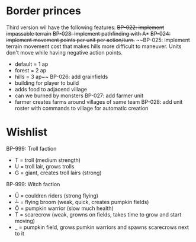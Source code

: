 # Border princes
Third version wil have the following features:
~~BP-022: implement impassable terrain~~
~~BP-023: Implement pathfinding with A*~~
~~BP-024: implement movement points per unit per action/turn.~~
~~BP-025: implement terrain movement cost that makes hills more difficult to maneuver.  Units don't move while having negative action points.
- default = 1 ap
- forest = 2 ap
- hills = 3 ap~~
BP-026: add grainfields
- building for player to build
- adds food to adjacend village
- can we burned by monsters
BP-027: add farmer unit
- farmer creates farms around villages of same team
BP-028: add unit roster with commands to village for automatic creation

# Wishlist

BP-999: Troll faction
- T = troll (medium strength)
- U = troll lair, grows trolls
- G = giant, creates troll lairs (strong)

BP-999: Witch faction
- Ü = couldren riders (strong flying)
- ┴ = flying broom (weak, quick, creates pumpkin fields)
- Õ = pumpkin warrior (slow much health)
- T = scarecrow (weak, growns on fields, takes time to grow and start moving)
- _ = pumpkin field, grows pumkin warriors and spawns scarecrows next to it